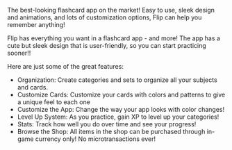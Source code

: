 The best-looking flashcard app on the market! Easy to use, sleek design and animations, and lots of customization options, Flip can help you remember anything!

Flip has everything you want in a flashcard app - and more! The app has a cute but sleek design that is user-friendly, so you can start practicing sooner!!

Here are just some of the great features:
- Organization: Create categories and sets to organize all your subjects and cards.
- Customize Cards: Customize your cards with colors and patterns to give a unique feel to each one
- Customize the App: Change the way your app looks with color changes!
- Level Up System: As you practice, gain XP to level up your categories!
- Stats: Track how well you do over time and see your progress!
- Browse the Shop: All items in the shop can be purchased through in-game currency only! No microtransactions ever!
